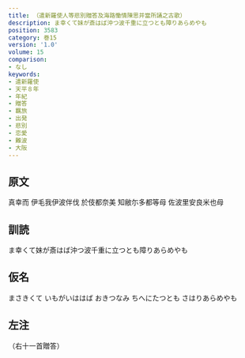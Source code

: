 ```yaml
---
title: （遣新羅使人等悲別贈答及海路慟情陳思并當所誦之古歌）
description: ま幸くて妹が斎はば沖つ波千重に立つとも障りあらめやも
position: 3583
category: 巻15
version: '1.0'
volume: 15
comparison:
- なし
keywords:
- 遣新羅使
- 天平８年
- 年紀
- 贈答
- 羈旅
- 出発
- 悲別
- 恋愛
- 難波
- 大阪
---
```


## 原文

真幸而 伊毛我伊波伴伐 於伎都奈美 知敝尓多都等母 佐波里安良米也母

## 訓読

ま幸くて妹が斎はば沖つ波千重に立つとも障りあらめやも

## 仮名

まさきくて いもがいははば おきつなみ ちへにたつとも さはりあらめやも

## 左注

（右十一首贈答）
